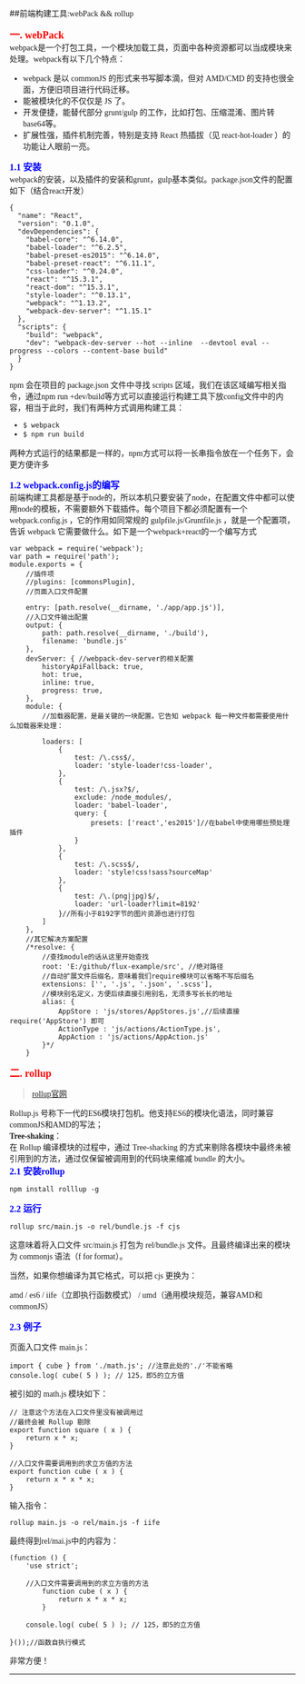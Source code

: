 ##<font face="微软雅黑" >前端构建工具:webPack && rollup

**<font size="4" color="red" >一. webPack</font>**  
webpack是一个打包工具，一个模块加载工具，页面中各种资源都可以当成模块来处理。webpack有以下几个特点：  

- webpack 是以 commonJS 的形式来书写脚本滴，但对 AMD/CMD 的支持也很全面，方便旧项目进行代码迁移。
- 能被模块化的不仅仅是 JS 了。
- 开发便捷，能替代部分 grunt/gulp 的工作，比如打包、压缩混淆、图片转base64等。
- 扩展性强，插件机制完善，特别是支持 React 热插拔（见 react-hot-loader ）的功能让人眼前一亮。

**<font size="3" color="blue">1.1 安装 </font>**  
webpack的安装，以及插件的安装和grunt，gulp基本类似。package.json文件的配置如下（结合react开发）

	{
	  "name": "React",
	  "version": "0.1.0",
	  "devDependencies": {
	    "babel-core": "^6.14.0",
	    "babel-loader": "^6.2.5",
	    "babel-preset-es2015": "^6.14.0",
	    "babel-preset-react": "^6.11.1",
	    "css-loader": "^0.24.0",
	    "react": "^15.3.1",
	    "react-dom": "^15.3.1",
	    "style-loader": "^0.13.1",
	    "webpack": "^1.13.2",
	    "webpack-dev-server": "^1.15.1"
	  },
	  "scripts": {
	    "build": "webpack",
	    "dev": "webpack-dev-server --hot --inline  --devtool eval --progress --colors --content-base build"
	  }
	}
npm 会在项目的 package.json 文件中寻找 scripts 区域，我们在该区域编写相关指令，通过npm run +dev/build等方式可以直接运行构建工具下放config文件中的内容，相当于此时，我们有两种方式调用构建工具：

- `$ webpack` 
- `$ npm run build`

两种方式运行的结果都是一样的，npm方式可以将一长串指令放在一个任务下，会更方便许多

**<font size="3" color="blue">1.2 webpack.config.js的编写</font>**  
前端构建工具都是基于node的，所以本机只要安装了node，在配置文件中都可以使用node的模板，不需要额外下载插件。每个项目下都必须配置有一个 webpack.config.js ，它的作用如同常规的 gulpfile.js/Gruntfile.js ，就是一个配置项，告诉 webpack 它需要做什么。如下是一个webpack+react的一个编写方式

	var webpack = require('webpack');
	var path = require('path');
	module.exports = {
	    //插件项
	    //plugins: [commonsPlugin],
	    //页面入口文件配置
	
	    entry: [path.resolve(__dirname, './app/app.js')],
	    //入口文件输出配置
	    output: {
	        path: path.resolve(__dirname, './build'),
	        filename: 'bundle.js'
	    },
	    devServer: { //webpack-dev-server的相关配置
	        historyApiFallback: true,
	        hot: true,
	        inline: true,
	        progress: true,
	    },
	    module: {
	        //加载器配置，是最关键的一块配置。它告知 webpack 每一种文件都需要使用什么加载器来处理：
	
	        loaders: [
	            { 
	                test: /\.css$/,
	                loader: 'style-loader!css-loader',
	            },
	            { 
	                test: /\.jsx?$/, 
	                exclude: /node_modules/,
	                loader: 'babel-loader',
	                query: {
	                    presets: ['react','es2015']//在babel中使用哪些预处理插件
	                }
	            },
	            { 
	                test: /\.scss$/, 
	                loader: 'style!css!sass?sourceMap'
	            },
	            { 
	                test: /\.(png|jpg)$/, 
	                loader: 'url-loader?limit=8192'
	            }//所有小于8192字节的图片资源也进行打包
	        ]
	    },
	    //其它解决方案配置
	    /*resolve: {
	        //查找module的话从这里开始查找
	        root: 'E:/github/flux-example/src', //绝对路径
	        //自动扩展文件后缀名，意味着我们require模块可以省略不写后缀名
	        extensions: ['', '.js', '.json', '.scss'],
	        //模块别名定义，方便后续直接引用别名，无须多写长长的地址
	        alias: {
	            AppStore : 'js/stores/AppStores.js',//后续直接 require('AppStore') 即可
	            ActionType : 'js/actions/ActionType.js',
	            AppAction : 'js/actions/AppAction.js'
	        }*/
	    }


**<font size="4" color="red" >二. rollup</font>**   
>[rollup官网](http://rollupjs.org/)   

Rollup.js 号称下一代的ES6模块打包机。他支持ES6的模块化语法，同时兼容commonJS和AMD的写法；  
**Tree-shaking**：  
在 Rollup 编译模块的过程中，通过 Tree-shacking 的方式来剔除各模块中最终未被引用到的方法，通过仅保留被调用到的代码块来缩减 bundle 的大小。  
**<font size="3" color="blue">2.1 安装rollup</font>**   

	npm install rolllup -g

**<font size="3" color="blue">2.2 运行</font>**     

	rollup src/main.js -o rel/bundle.js -f cjs
这意味着将入口文件 src/main.js 打包为 rel/bundle.js 文件。且最终编译出来的模块为 commonjs 语法（f for format）。   

当然，如果你想编译为其它格式，可以把 cjs 更换为：

amd /  es6 / iife（立即执行函数模式） / umd（通用模块规范，兼容AMD和commonJS）

**<font size="3" color="blue">2.3 例子</font>**  

页面入口文件 main.js：

	import { cube } from './math.js'; //注意此处的'./'不能省略
	console.log( cube( 5 ) ); // 125，即5的立方值  

被引如的 math.js 模块如下：


	// 注意这个方法在入口文件里没有被调用过
	//最终会被 Rollup 剔除
	export function square ( x ) {
	    return x * x;
	}
	
	//入口文件需要调用到的求立方值的方法
	export function cube ( x ) {
	    return x * x * x;
	}
输入指令：  

	rollup main.js -o rel/main.js -f iife

最终得到rel/mai.js中的内容为：  

	(function () {
		'use strict';
	
		//入口文件需要调用到的求立方值的方法
			function cube ( x ) {
			    return x * x * x;
			}
	
		console.log( cube( 5 ) ); // 125，即5的立方值
	
	}());//函数自执行模式  

非常方便！
</font>  
******

